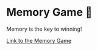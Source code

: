 # Memory Game 🧠
Memory is the key to winning!

[Link to the Memory Game](https://perfidev.github.io/memory-game)